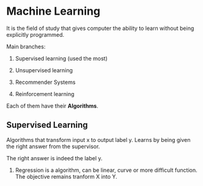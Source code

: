 # Machine Learning

It is the field of study that gives computer the ability to learn without being explicitly programmed.

Main branches:

1. Supervised learning (used the most)

2. Unsupervised learning

3. Recommender Systems

4. Reinforcement learning

Each of them have their **Algorithms**.


## Supervised Learning

Algorithms that transform input x to output label y.
Learns by being given the right answer from the supervisor.

The right answer is indeed the label y.

1. Regression is a algorithm, can be linear, curve or more difficult function. The objective remains tranform X into Y.
